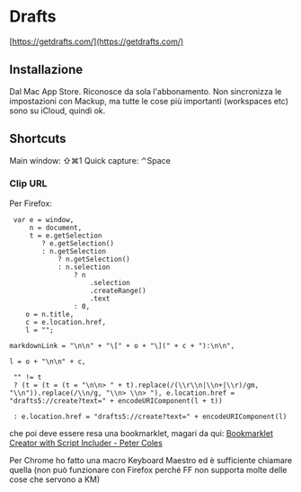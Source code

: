 # Drafts
[https://getdrafts.com/](https://getdrafts.com/)

## Installazione
Dal Mac App Store. 
Riconosce da sola l'abbonamento.
Non sincronizza le impostazioni con Mackup, ma tutte le cose più importanti (workspaces etc) sono su iCloud, quindi ok.

## Shortcuts
Main window: ⇧⌘1
Quick capture: ⌃Space

### Clip URL
Per Firefox:
```      
 var e = window,
	 n = document,
	 t = e.getSelection
		? e.getSelection()
		: n.getSelection
			? n.getSelection()
			: n.selection
				? n
					.selection
					.createRange()
				 	.text
			 	: 0,
	o = n.title,
	c = e.location.href,
	l = "";

markdownLink = "\n\n" + "\[" + o + "\](" + c + "):\n\n",

l = o + "\n\n" + c,

 "" != t
 ? (t = (t = (t = "\n\n> " + t).replace(/(\\r\\n|\\n+|\\r)/gm, "\\n")).replace(/\\n/g, "\\n> \\n> "), e.location.href = "drafts5://create?text=" + encodeURIComponent(l + t))

 : e.location.href = "drafts5://create?text=" + encodeURIComponent(l)

```

che poi deve essere resa una bookmarklet, magari da qui: [Bookmarklet Creator with Script Includer - Peter Coles](https://mrcoles.com/bookmarklet/)

Per Chrome ho fatto una macro Keyboard Maestro ed è sufficiente chiamare quella (non può funzionare con Firefox perché FF non supporta molte delle cose che servono a KM)

